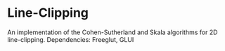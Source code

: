 # Line-Clipping
An implementation of the Cohen-Sutherland and Skala algorithms for 2D line-clipping.
Dependencies: Freeglut, GLUI
